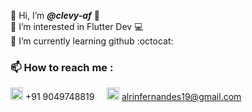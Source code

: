 👋 Hi, I’m ***@clevy-af*** 💚<br>
👀 I’m interested in Flutter Dev 💻<br>
🌱 I’m currently learning github :octocat:<br>
### 📫 How to reach me :
<img width=20 src="https://www.svgrepo.com/show/165266/whatsapp.svg"/> +91 9049748819
&nbsp;&nbsp;&nbsp;
<img width=20 src="https://www.svgrepo.com/show/223047/gmail.svg"/> alrinfernandes19@gmail.com
